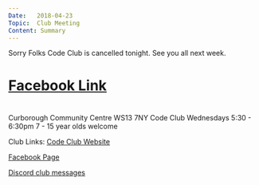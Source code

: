 ```yaml
---
Date:   2018-04-23
Topic:  Club Meeting
Content: Summary
---
```

Sorry Folks Code Club is cancelled tonight. See you all next week.

# [Facebook Link](https://www.facebook.com/1481985248595237/posts/1524990984294663/)

#
Curborough Community Centre
WS13 7NY
Code Club
Wednesdays 5:30 - 6:30pm
7 - 15 year olds welcome

Club Links:
[Code Club Website](https://lichfield-code-club.github.io/)

[Facebook Page](https://www.facebook.com/LichfieldCoders)

[Discord club messages](https://discord.gg/szz6xGK)

